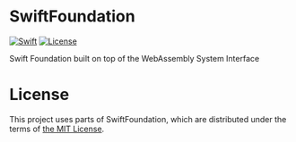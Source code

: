 # SwiftFoundation

[![Swift](https://img.shields.io/badge/swift-5.1-orange.svg?style=flat)](https://developer.apple.com/swift/)
[![License](https://img.shields.io/badge/license-MIT-71787A.svg)](https://tldrlegal.com/license/mit-license)

Swift Foundation built on top of the WebAssembly System Interface

# License

This project uses parts of SwiftFoundation, which are distributed under the terms of [the
MIT License](/SwiftFoundation-LICENSE).
